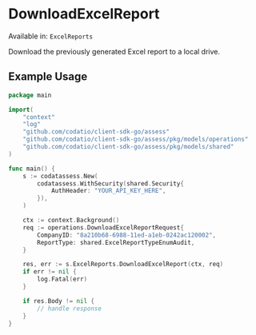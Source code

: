 # DownloadExcelReport
Available in: `ExcelReports`

Download the previously generated Excel report to a local drive.

## Example Usage
```go
package main

import(
	"context"
	"log"
	"github.com/codatio/client-sdk-go/assess"
	"github.com/codatio/client-sdk-go/assess/pkg/models/operations"
	"github.com/codatio/client-sdk-go/assess/pkg/models/shared"
)

func main() {
    s := codatassess.New(
        codatassess.WithSecurity(shared.Security{
            AuthHeader: "YOUR_API_KEY_HERE",
        }),
    )

    ctx := context.Background()    
    req := operations.DownloadExcelReportRequest{
        CompanyID: "8a210b68-6988-11ed-a1eb-0242ac120002",
        ReportType: shared.ExcelReportTypeEnumAudit,
    }

    res, err := s.ExcelReports.DownloadExcelReport(ctx, req)
    if err != nil {
        log.Fatal(err)
    }

    if res.Body != nil {
        // handle response
    }
}
```